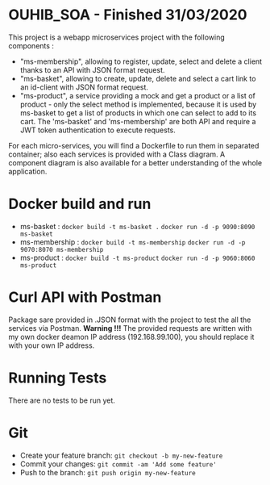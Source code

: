 # OUHIB_SOA - Finished 31/03/2020

This project is a webapp microservices project with the following components :
- "ms-membership", allowing to register, update, select and delete a client thanks to an API with JSON format request.
- "ms-basket", allowing to  create, update, delete and select a cart link to an id-client with JSON format request.
- "ms-product", a service providing a mock and get a product or a list of product - only the select method is implemented,
 because it is used by ms-basket to get a list of products in which one can select to add to its cart.
The 'ms-basket' and 'ms-membership' are both API and require a JWT token authentication to execute requests.

For each micro-services, you will find a Dockerfile to run them in separated container; also each services is provided with a Class diagram.
A component diagram is also available for a better understanding of the whole application.

# Docker build and run

  * ms-basket : 
     `docker build -t ms-basket .`
     `docker run -d -p 9090:8090 ms-basket` 
  * ms-membership :
      `docker build -t ms-membership`
      `docker run -d -p 9070:8070 ms-membership`
  * ms-product :
      `docker build -t ms-product`
      `docker run -d -p 9060:8060 ms-product`

# Curl API with Postman

Package sare provided in .JSON format with the project to test the all the services via Postman.
**Warning !!!** The provided requests are written with my own docker deamon IP address (192.168.99.100), you should replace it with your own IP address.

# Running Tests

There are no tests to be run yet.

# Git

  * Create your feature branch: `git checkout -b my-new-feature` 
  * Commit your changes: `git commit -am 'Add some feature'` 
  * Push to the branch: `git push origin my-new-feature`
